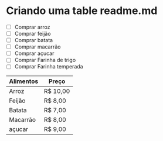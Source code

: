 # Criando uma table readme.md

- [ ] Comprar arroz
- [ ] Comprar feijão
- [ ] Comprar batata
- [ ] Comprar macarrão
- [ ] Comprar açucar
- [ ] Comprar Farinha de trigo
- [ ] Comprar Farinha temperada

Alimentos | Preço
--------- | ------
Arroz     | R$ 10,00
Feijão    | R$ 8,00
Batata    | R$ 7,00
Macarrão  | R$ 8,00
açucar    | R$ 9,00


